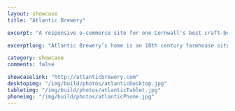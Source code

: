 ```yaml
---
layout: showcase
title: "Atlantic Brewery"

excerpt: "A responsive e-commerce site for one Cornwall's best craft-beer brewers."

excerptlong: "Atlantic Brewery’s home is an 18th century farmhouse situated just a few miles from the beautiful North Cornish coast near Newquay and the spectacular Atlantic ocean."

category: showcase
comments: false

showcaselink: "http://atlanticbrewery.com"
desktopimg: "/img/build/photos/atlanticDesktop.jpg"
tabletimg: "/img/build/photos/atlanticTablet.jpg"
phoneimg: "/img/build/photos/atlanticPhone.jpg"
---
```

